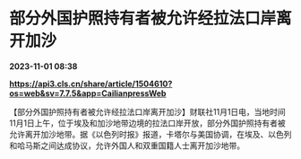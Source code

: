 # 部分外国护照持有者被允许经拉法口岸离开加沙

**2023-11-01 08:38**

**https://api3.cls.cn/share/article/1504610?os=web&sv=7.7.5&app=CailianpressWeb**

【部分外国护照持有者被允许经拉法口岸离开加沙】财联社11月1日电，当地时间11月1日上午，位于埃及和加沙地带边境的拉法口岸开放，部分外国护照持有者被允许离开加沙地带。据《以色列时报》报道，卡塔尔与美国协调，在埃及、以色列和哈马斯之间达成协议，允许外国人和双重国籍人士离开加沙地带。